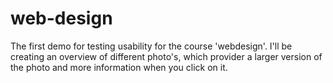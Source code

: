 # web-design
The first demo for testing usability for the course 'webdesign'. I'll be creating an overview of different photo's, which provider a larger version of the photo and more information when you click on it.
